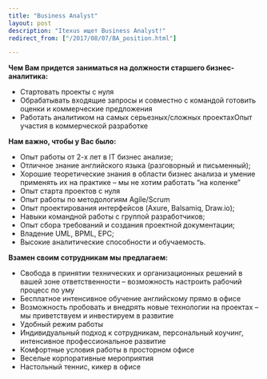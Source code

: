 ```yaml
---
title: "Business Analyst"
layout: post
description: "Itexus ищет Business Analyst!"
redirect_from: ["/2017/08/07/BA_position.html"]

---
```

**Чем Вам придется заниматься на должности старшего бизнес-аналитика:**

- Стартовать проекты с нуля
- Обрабатывать входящие запросы и совместно с командой готовить оценки и коммерческие предложения
- Работать аналитиком на самых серьезных/сложных проектахОпыт участия в коммерческой разработке

**Нам важно, чтобы у Вас было:**

- Опыт работы от 2-х лет в IT бизнес анализе;
- Отличное знание английского языка (разговорный и письменный);
- Хорошие теоретические знания в области бизнес анализа и умение применять их на практике – мы не хотим работать “на коленке”
- Опыт старта проектов с нуля
- Опыт работы по методологиям Agile/Scrum
- Опыт проектирования интерфейсов (Axure, Balsamiq, Draw.io);
- Навыки командной работы с группой разработчиков;
- Опыт сбора требований и создания проектной документации;
- Владение UML, BPML, EPC;
- Высокие аналитические способности и обучаемость.

**Взамен своим сотрудникам мы предлагаем:**

- Свобода в принятии технических и организационных решений в вашей зоне ответственности – возможность настроить рабочий процесс по уму
- Бесплатное интенсивное обучение английскому прямо в офисе
- Возможность пробовать и внедрять новые технологии на проектах – мы приветствуем и инвестируем в развитие
- Удобный режим работы
- Индивидуальный подход к сотрудникам, персональный коучинг, интенсивное профессиональное развитие
- Комфортные условия работы в просторном офисе
- Веселые корпоративные мероприятия
- Настольный теннис, кикер в офисе

